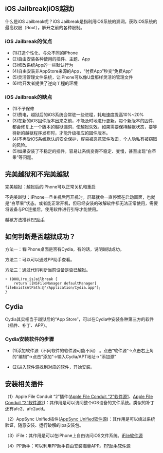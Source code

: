 ## iOS Jailbreak(iOS越狱)

什么是iOS Jailbreak呢？iOS Jailbreak是指利用iOS系统的漏洞，获取iOS系统的最高权限（Root），解开之前的各种限制。

### iOS Jailbreak的优点

* (1)打造个性化、与众不同的iPhone
* (2)自由安装各种使用的插件、主题、App
* (3)修改系统App的一些默认行为
* (4)自由安装非AppStore来源的App，“付费App”秒变“免费App”
* (5)灵活管理文件系统，让iPhone可以像U盘那样灵活的管理文件
* (6)给开发者提供了逆向工程的环境

### iOS Jailbreak的缺点

* (1)不予保修
* (2)费电，越狱后的iOS系统会常驻一些进程，耗电速度提高10%~20%
* (3)在新的iOS固件版本出来之前，不能及时地进行更新。每个新版本的固件，都会修复上一个版本的越狱漏洞，使越狱失效。如果需要保持越狱状态，要等待新的越狱程序发布时，才能升级相应的固件版本。
* (4)不再受iOS系统默认的安全保护，容易被恶意软件攻击，个人隐私有被窃取的风险。
* (5)如果安装了不稳定的插件，容易让系统变得不稳定、变慢，甚至出现“白苹果”等问题。

## 完美越狱和不完美越狱

完美越狱：越狱后的iPhone可以正常关机和重启

不完美越狱：iPhone一旦关机后再开机时，屏幕就会一直停留在启动画面，也就是“白苹果”状态。或者能正常开机，但已经安装的破解软件都无法正常使用，需要将设备与PC连接后，使用软件进行引导才能使用。

越狱方法推荐[PP助手](http://jailbreak.25pp.com/)

## 如何判断是否越狱成功？

方法一：看iPhone桌面是否有Cydia，有的话，说明越狱成功。

方法二：可以可以通过PP助手查看。

方法三：通过代码判断当前设备是否已越狱。

```
+ (BOOL)re_isJailbreak {
    return [[NSFileManager defaultManager] fileExistsAtPath:@"/Application/Cydia.app"];
}
```

## Cydia

Cydia其实相当于越狱后的“App Store”，可以在Cydia中安装各种第三方的软件（插件、补丁、APP）。

### Cydia安装软件的步骤

* (1)添加软件源（不同软件的软件源可能不同） 。点击“软件源”->点击右上角的“编辑”->点击“添加”->输入Cydia/APT地址->“添加源”

* (2)进入软件源找到对应的软件，开始安装。

## 安装相关插件

（1）Apple File Conduit “2”插件([Apple File Conduit “2”软件源1](http://apt.saurik.com)、[Apple File Conduit “2”软件源2](http://apt.25pp.com))：其作用是可以访问整个iOS设备的文件系统。类似的补丁还有afc2、afc2add。

（2）AppSync Unified插件([AppSync Unified软件源](http://apt.25pp.com))：其作用是可以绕过系统验证，随意安装、运行破解的ipa安装包。

（3）iFile：其作用是可以在iPhone上自由访问iOS文件系统。[iFile软件源](http://apt.thebigboss.org/repofiles/cydia)

（4）PP助手：可以利用PP助手自由安装海量APP。[PP助手软件源](http://apt.25pp.com)




